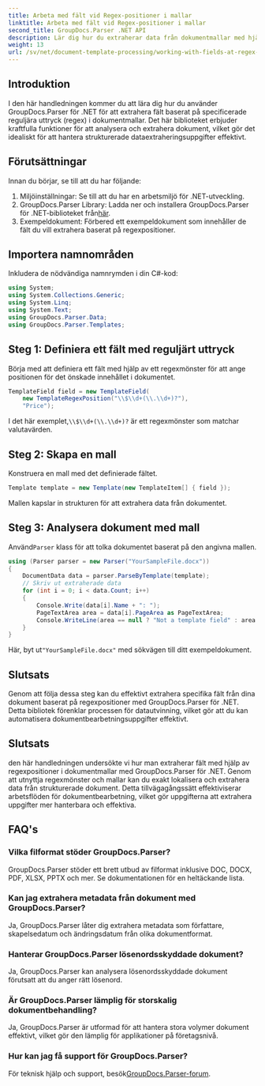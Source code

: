 ```yaml
---
title: Arbeta med fält vid Regex-positioner i mallar
linktitle: Arbeta med fält vid Regex-positioner i mallar
second_title: GroupDocs.Parser .NET API
description: Lär dig hur du extraherar data från dokumentmallar med hjälp av regexpositioner med GroupDocs.Parser för .NET. Automatisera dina dataextraktionsuppgifter effektivt.
weight: 13
url: /sv/net/document-template-processing/working-with-fields-at-regex-positions-in-templates/
---
```

## Introduktion
I den här handledningen kommer du att lära dig hur du använder GroupDocs.Parser för .NET för att extrahera fält baserat på specificerade reguljära uttryck (regex) i dokumentmallar. Det här biblioteket erbjuder kraftfulla funktioner för att analysera och extrahera dokument, vilket gör det idealiskt för att hantera strukturerade dataextraheringsuppgifter effektivt.
## Förutsättningar
Innan du börjar, se till att du har följande:
1. Miljöinställningar: Se till att du har en arbetsmiljö för .NET-utveckling.
2.  GroupDocs.Parser Library: Ladda ner och installera GroupDocs.Parser för .NET-biblioteket från[här](https://releases.groupdocs.com/parser/net/).
3. Exempeldokument: Förbered ett exempeldokument som innehåller de fält du vill extrahera baserat på regexpositioner.

## Importera namnområden
Inkludera de nödvändiga namnrymden i din C#-kod:
```csharp
using System;
using System.Collections.Generic;
using System.Linq;
using System.Text;
using GroupDocs.Parser.Data;
using GroupDocs.Parser.Templates;
```
## Steg 1: Definiera ett fält med reguljärt uttryck
Börja med att definiera ett fält med hjälp av ett regexmönster för att ange positionen för det önskade innehållet i dokumentet.
```csharp
TemplateField field = new TemplateField(
    new TemplateRegexPosition("\\$\\d+(\\.\\d+)?"),
    "Price");
```
 I det här exemplet,`\\$\\d+(\\.\\d+)?` är ett regexmönster som matchar valutavärden.
## Steg 2: Skapa en mall
Konstruera en mall med det definierade fältet.
```csharp
Template template = new Template(new TemplateItem[] { field });
```
Mallen kapslar in strukturen för att extrahera data från dokumentet.
## Steg 3: Analysera dokument med mall
 Använd`Parser` klass för att tolka dokumentet baserat på den angivna mallen.
```csharp
using (Parser parser = new Parser("YourSampleFile.docx"))
{
    DocumentData data = parser.ParseByTemplate(template);
    // Skriv ut extraherade data
    for (int i = 0; i < data.Count; i++)
    {
        Console.Write(data[i].Name + ": ");
        PageTextArea area = data[i].PageArea as PageTextArea;
        Console.WriteLine(area == null ? "Not a template field" : area.Text);
    }
}
```
 Här, byt ut`"YourSampleFile.docx"` med sökvägen till ditt exempeldokument.

## Slutsats
Genom att följa dessa steg kan du effektivt extrahera specifika fält från dina dokument baserat på regexpositioner med GroupDocs.Parser för .NET. Detta bibliotek förenklar processen för datautvinning, vilket gör att du kan automatisera dokumentbearbetningsuppgifter effektivt.

## Slutsats
den här handledningen undersökte vi hur man extraherar fält med hjälp av regexpositioner i dokumentmallar med GroupDocs.Parser för .NET. Genom att utnyttja regexmönster och mallar kan du exakt lokalisera och extrahera data från strukturerade dokument. Detta tillvägagångssätt effektiviserar arbetsflöden för dokumentbearbetning, vilket gör uppgifterna att extrahera uppgifter mer hanterbara och effektiva.

## FAQ's
### Vilka filformat stöder GroupDocs.Parser?
GroupDocs.Parser stöder ett brett utbud av filformat inklusive DOC, DOCX, PDF, XLSX, PPTX och mer. Se dokumentationen för en heltäckande lista.
### Kan jag extrahera metadata från dokument med GroupDocs.Parser?
Ja, GroupDocs.Parser låter dig extrahera metadata som författare, skapelsedatum och ändringsdatum från olika dokumentformat.
### Hanterar GroupDocs.Parser lösenordsskyddade dokument?
Ja, GroupDocs.Parser kan analysera lösenordsskyddade dokument förutsatt att du anger rätt lösenord.
### Är GroupDocs.Parser lämplig för storskalig dokumentbehandling?
Ja, GroupDocs.Parser är utformad för att hantera stora volymer dokument effektivt, vilket gör den lämplig för applikationer på företagsnivå.
### Hur kan jag få support för GroupDocs.Parser?
 För teknisk hjälp och support, besök[GroupDocs.Parser-forum](https://forum.groupdocs.com/c/parser/17).